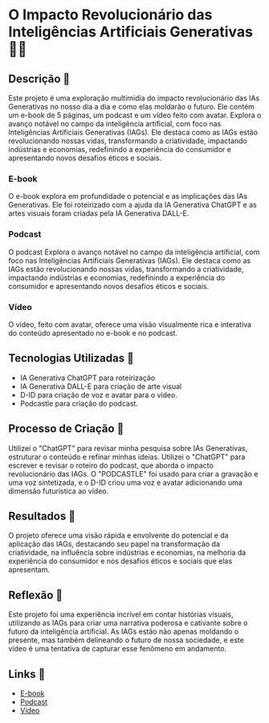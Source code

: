 # O Impacto Revolucionário das Inteligências Artificiais Generativas 🎥🌌

## Descrição 📒
Este projeto é uma exploração multimídia do impacto revolucionário das IAs Generativas no nosso dia a dia e como elas moldarão o futuro. Ele contém um e-book de 5 páginas, um podcast e um vídeo feito com avatar. Explora o avanço notável no campo da inteligência artificial, com foco nas Inteligências Artificiais Generativas (IAGs). Ele destaca como as IAGs estão revolucionando nossas vidas, transformando a criatividade, impactando indústrias e economias, redefinindo a experiência do consumidor e apresentando novos desafios éticos e sociais.

### E-book
O e-book explora em profundidade o potencial e as implicações das IAs Generativas. Ele foi roteirizado com a ajuda da IA Generativa ChatGPT e as artes visuais foram criadas pela IA Generativa DALL-E.

### Podcast
O podcast Explora o avanço notável no campo da inteligência artificial, com foco nas Inteligências Artificiais Generativas (IAGs). Ele destaca como as IAGs estão revolucionando nossas vidas, transformando a criatividade, impactando indústrias e economias, redefinindo a experiência do consumidor e apresentando novos desafios éticos e sociais.

### Vídeo
O vídeo, feito com avatar, oferece uma visão visualmente rica e interativa do conteúdo apresentado no e-book e no podcast.

## Tecnologias Utilizadas 🤖
- IA Generativa ChatGPT para roteirização
- IA Generativa DALL-E para criação de arte visual
- D-ID para criação de voz e avatar para o vídeo.
- Podcastle para criação do podcast.

## Processo de Criação 🧐
Utilizei o "ChatGPT" para revisar minha pesquisa sobre IAs Generativas, estruturar o conteúdo e refinar minhas ideias. Utilizei o "ChatGPT" para escrever e revisar o roteiro do podcast, que aborda o impacto revolucionário das IAGs. O "PODCASTLE" foi usado para criar a gravação e uma voz sintetizada,  e o D-ID criou uma voz e avatar adicionando uma dimensão futurística ao vídeo.


## Resultados 🚀
O projeto oferece uma visão rápida e envolvente do potencial e da aplicação das IAGs, destacando seu papel na transformação da criatividade, na influência sobre indústrias e economias, na melhoria da experiência do consumidor e nos desafios éticos e sociais que elas apresentam.

## Reflexão 💭
Este projeto foi uma experiência incrível em contar histórias visuais, utilizando as IAGs para criar uma narrativa poderosa e cativante sobre o futuro da inteligência artificial. As IAGs estão não apenas moldando o presente, mas também delineando o futuro de nossa sociedade, e este vídeo é uma tentativa de capturar esse fenômeno em andamento.
## Links 🔗
- [E-book]() 
- [Podcast]()
- [Vídeo]()
